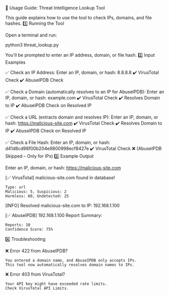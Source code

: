 🎯 Usage Guide: Threat Intelligence Lookup Tool

This guide explains how to use the tool to check IPs, domains, and file hashes.
1️⃣ Running the Tool

Open a terminal and run:

python3 threat_lookup.py

You'll be prompted to enter an IP address, domain, or file hash.
2️⃣ Input Examples

✅ Check an IP Address:
Enter an IP, domain, or hash: 8.8.8.8
✔️ VirusTotal Check
✔️ AbuseIPDB Check

✅ Check a Domain (automatically resolves to an IP for AbuseIPDB):
Enter an IP, domain, or hash: example.com
✔️ VirusTotal Check
✔️ Resolves Domain to IP
✔️ AbuseIPDB Check on Resolved IP

✅ Check a URL (extracts domain and resolves IP):
Enter an IP, domain, or hash: https://malicious-site.com
✔️ VirusTotal Check
✔️ Resolves Domain to IP
✔️ AbuseIPDB Check on Resolved IP

✅ Check a File Hash:
Enter an IP, domain, or hash: d41d8cd98f00b204e9800998ecf8427e
✔️ VirusTotal Check
❌ (AbuseIPDB Skipped – Only for IPs)
3️⃣ Example Output

Enter an IP, domain, or hash: https://malicious-site.com

[✅ VirusTotal] malicious-site.com found in database!

    Type: url
    Malicious: 5, Suspicious: 2
    Harmless: 60, Undetected: 25

[INFO] Resolved malicious-site.com to IP: 192.168.1.100

[✅ AbuseIPDB] 192.168.1.100 Report Summary:

    Reports: 10
    Confidence Score: 75%

4️⃣ Troubleshooting

❌ Error 422 from AbuseIPDB?

    You entered a domain name, and AbuseIPDB only accepts IPs.
    This tool now automatically resolves domain names to IPs.

❌ Error 403 from VirusTotal?

    Your API key might have exceeded rate limits.
    Check VirusTotal API Limits.